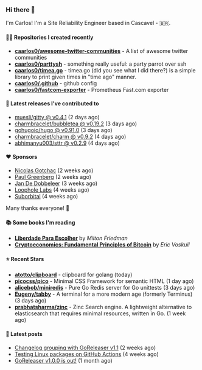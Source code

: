 ### Hi there 👋

I'm Carlos! I'm a Site Reliability Engineer based in Cascavel - 🇧🇷.

#### 👨‍💻 Repositories I created recently
- **[caarlos0/awesome-twitter-communities](https://github.com/caarlos0/awesome-twitter-communities)** - A list of awesome twitter communities
- **[caarlos0/parttysh](https://github.com/caarlos0/parttysh)** - something really useful: a party parrot over ssh
- **[caarlos0/timea.go](https://github.com/caarlos0/timea.go)** - timea.go (did you see what I did there?) is a simple library to print given times in &#34;time ago&#34; manner.
- **[caarlos0/.github](https://github.com/caarlos0/.github)** - github config
- **[caarlos0/fastcom-exporter](https://github.com/caarlos0/fastcom-exporter)** - Prometheus Fast.com exporter

#### 🚀 Latest releases I've contributed to


- [muesli/gitty @ v0.4.1](https://github.com/muesli/gitty/releases/tag/v0.4.1) (2 days ago)
- [charmbracelet/bubbletea @ v0.19.2](https://github.com/charmbracelet/bubbletea/releases/tag/v0.19.2) (3 days ago)
- [gohugoio/hugo @ v0.91.0](https://github.com/gohugoio/hugo/releases/tag/v0.91.0) (3 days ago)
- [charmbracelet/charm @ v0.9.2](https://github.com/charmbracelet/charm/releases/tag/v0.9.2) (4 days ago)
- [abhimanyu003/sttr @ v0.2.9](https://github.com/abhimanyu003/sttr/releases/tag/v0.2.9) (4 days ago)

#### ❤️ Sponsors
- [Nicolas Gotchac](https://github.com/ngotchac) (2 weeks ago)
- [Paul Greenberg](https://github.com/greenpau) (2 weeks ago)
- [Jan De Dobbeleer](https://github.com/JanDeDobbeleer) (3 weeks ago)
- [Loophole Labs](https://github.com/loopholelabs) (4 weeks ago)
- [Suborbital](https://github.com/suborbital) (4 weeks ago)

Many thanks everyone! 🙏

#### 📚 Some books I'm reading
- **[Liberdade Para Escolher](https://www.goodreads.com/book/show/17238591-liberdade-para-escolher)** by _Milton Friedman_
- **[Cryptoeconomics: Fundamental Principles of Bitcoin](https://www.goodreads.com/book/show/56919322-cryptoeconomics)** by _Eric Voskuil_

#### ⭐ Recent Stars


- **[atotto/clipboard](https://github.com/atotto/clipboard)** - clipboard for golang (today)
- **[picocss/pico](https://github.com/picocss/pico)** - Minimal CSS Framework for semantic HTML (1 day ago)
- **[alicebob/miniredis](https://github.com/alicebob/miniredis)** - Pure Go Redis server for Go unittests (3 days ago)
- **[Eugeny/tabby](https://github.com/Eugeny/tabby)** - A terminal for a more modern age (formerly Terminus) (3 days ago)
- **[prabhatsharma/zinc](https://github.com/prabhatsharma/zinc)** - Zinc Search engine. A lightweight alternative to elasticsearch that requires minimal resources, written in Go. (1 week ago)

#### 📄 Latest posts
- [Changelog grouping with GoReleaser v1.1](https://carlosbecker.com/posts/goreleaser-changelog-groups/) (2 weeks ago)
- [Testing Linux packages on GitHub Actions](https://carlosbecker.com/posts/linux-pkgs-github-actions/) (4 weeks ago)
- [GoReleaser v1.0.0 is out!](https://carlosbecker.com/posts/goreleaser-v1/) (1 month ago)

